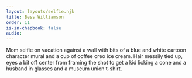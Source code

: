 ```yaml
---
layout: layouts/selfie.njk
title: Bess Williamson
order: 11
is-in-chapbook: false
audio: 
---
```

Mom selfie on vacation against a wall with bits of a blue and white cartoon character mural and a cup of coffee oreo ice cream. Hair messily tied up, eyes a bit off center from framing the shot to get a kid licking a cone and a husband in glasses and a museum union t-shirt.
